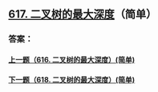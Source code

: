 ## [617. 二叉树的最大深度](https://leetcode-cn.com/problems/merge-two-sorted-lists/)（简单）





### 答案：



#### [上一题（616. 二叉树的最大深度）(简单)](https://github.com/sdwwld/leetCode/blob/master/src/main/java/com/wld/java/leetcode/leetCode0616.md)

#### [下一题（618. 二叉树的最大深度）(简单)](https://github.com/sdwwld/leetCode/blob/master/src/main/java/com/wld/java/leetcode/leetCode0618.md)
